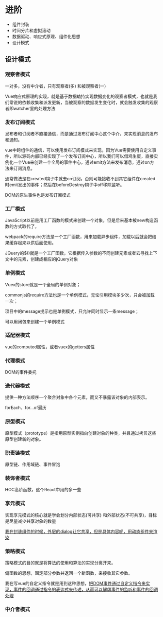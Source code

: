 # 进阶

- 组件封装
- 时间分片和虚拟滚动
- 数据驱动、响应式原理、组件化思想
- 设计模式



## 设计模式

### 观察者模式

一对多，没有中介者，只有观察者(多) 和被观察者(一) 

Vue响应式原理的实现，就是基于数据劫持实现数据变化的观察者模式，也就是我们常说的依赖收集和派发更新，当被观察的数据发生变化时，就会触发收集的观察者即watcher里的处理方法

### 发布订阅模式

发布者和订阅者不直接通信，而是通过发布订阅中心这个中介，来实现消息的发布和通知。

vue中跨组件的通信，可以使用发布订阅模式来实现。因为Vue需要使用自定义事件，所以源码内部已经实现了一个发布订阅中心，所以我们可以借鸡生蛋，直接实例化一个Vue来创建一个全局的事件中心，通过emit方法来发布消息，通过on方法来订阅消息。

通常做法是在created钩子中就去on订阅，否则可能接收不到其它组件在created时emit发出的事件；然后在beforeDestroy钩子中off移除监听。

DOM的原生事件也是发布订阅模式

### 工厂模式

JavaScript以前是用工厂函数的模式来创建一个对象，但是后来基本被new构造函数的方式取代了。

webpack的require方法是一个工厂函数，用来加载异步组件，加载以后就会把结果缓存起来以供后面使用。

JQuery的$()就是一个工厂函数，它根据传入参数的不同创建元素或者去寻找上下文中的元素，创建成相应的jQuery对象

### 单例模式

Vuex的store就是一个全局的单例对象；

commonjs的require方法也是一个单例模式，无论引用模块多少次，只会被加载一次；

项目中的message提示也是单例模式，只允许同时显示一条message；

可以用闭包来创建一个单例模式

### 适配器模式

vue的computed属性，或者vuex的getters属性

### 代理模式

DOM的事件委托

### 迭代器模式

提供一种方法顺序一个聚合对象中各个元素，而又不暴露该对象的内部表示。

forEach、for…of遍历

### 原型模式

原型模式（prototype）是指用原型实例指向创建对象的种类，并且通过拷贝这些原型创建新的对象。

### 职责链模式

原型链、作用域链、事件冒泡

### 装饰者模式

HOC高阶函数，这个React中用的多一些

### 享元模式

实现享元模式的核心就是学会划分内部状态(可共享) 和外部状态(不可共享)，目标是尽量减少共享对象的数量

<u>我在封装组件的时候，外层的dialog让它共享，但是具体内容呢，用动态组件来渲染</u>

### 策略模式

策略模式的目的就是将算法的使用和算法的实现分离开来。

偏函数的思想，固定部分参数并返回一个新函数，来接收其它参数。

我在写vue的自定义指令就是用到这种思想，<u>把DOM事件通过自定义指令来实现，事件的回调通过指令的表达式来传递，从而可以解耦事件的监听和事件的回调处理</u>

### 中介者模式